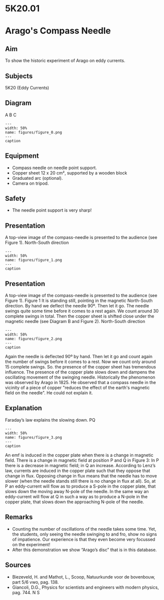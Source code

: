 # 5K20.01 
  # Arago's Compass Needle 
    
  
## Aim   
 To show the historic experiment of Arago on eddy currents.   
  
## Subjects   
 5K20 (Eddy Currents)   
  
## Diagram   
  A B C  
```{figure} figures/figure_0.png  
---  
width: 50%  
name: figures/figure_0.png  
---  
caption  
``` 
    
  
## Equipment   
 
 *  Compass needle on needle point support. 
 *  Copper sheet 12 x 20 cm², supported by a wooden block 
 *  Graduated arc (optional). 
 *  Camera on tripod.   
  
## Safety   
 
 *  The needle point support is very sharp!
      
  
## Presentation   
 A top-view image of the compass-needle is presented to the audience (see Figure 1). North-South direction   
```{figure} figures/figure_1.png  
---  
width: 50%  
name: figures/figure_1.png  
---  
caption  
``` 
     
  
## Presentation   
 A top-view image of the compass-needle is presented to the audience (see Figure 1).  Figure 1  It is standing still, pointing in the magnetic North-South direction. By hand we deflect the needle 90º. Then let it go. The needle swings quite some time before it comes to a rest again. We count around 30 complete swings in total.  Then the copper sheet is shifted close under the magnetic needle (see Diagram B and Figure 2).  North-South direction   
```{figure} figures/figure_2.png  
---  
width: 50%  
name: figures/figure_2.png  
---  
caption  
``` 
 Again the needle is deflected 90º by hand. Then let it go and count again the number of swings before it comes to a rest. Now we count only around 15 complete swings.  So. the presence of the copper sheet has tremendous influence. The presence of the copper plate slows down and dampens the oscillating movement of the swinging needle.  Historically the phenomenon was observed by Arago in 1825. He observed that a compass needle in the vicinity of a piece of copper "reduces the effect of the earth's magnetic field on the needle". He could not explain it.           
  
## Explanation   
 Faraday’s law explains the slowing down.   PQ  
```{figure} figures/figure_3.png  
---  
width: 50%  
name: figures/figure_3.png  
---  
caption  
``` 
 An emf is induced in the copper plate when there is a change in magnetic field. There is a change in magnetic field at position P and Q in Figure 3: In P there is a decrease in magnetic field; in Q an increase. According to Lenz’s law, currents are induced in the copper plate such that they oppose that change in flux. Opposing change in flux means that the needle has to move slower (when the needle stands still there is no change in flux at all). So, at P an eddy-current will flow as to produce a S-pole in the copper plate, that slows down the moving away N-pole of the needle. In the same way an eddy-current will flow at Q in such a way as to produce a N-pole in the copper plate, that slows down the approaching N-pole of the needle.   
  
## Remarks   
 
 *  Counting the number of oscillations of the needle takes some time. Yet, the students, only seeing the needle swinging to and fro, show no signs of impatience. Our experience is that they even become very focussed on the experiment! 
 *  After this demonstration we show “Arago’s disc” that is in this database.
   
  
## Sources   
 
 *  Biezeveld, H. and Mathot, L., Scoop, Natuurkunde voor de bovenbouw, part 5/6 vwo, pag. 138. 
 *  Giancoli, D.G., Physics for scientists and engineers with modern physics, pag. 744.  N S
 